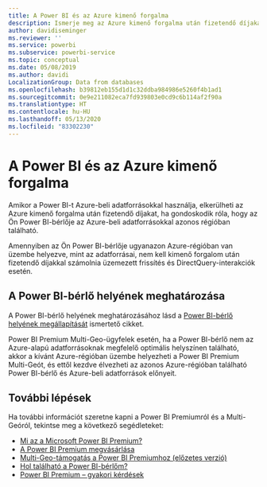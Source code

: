 ```yaml
---
title: A Power BI és az Azure kimenő forgalma
description: Ismerje meg az Azure kimenő forgalma után fizetendő díjakat és a Power BI-t, a bérlő helye és a Power BI Premium függvényében.
author: davidiseminger
ms.reviewer: ''
ms.service: powerbi
ms.subservice: powerbi-service
ms.topic: conceptual
ms.date: 05/08/2019
ms.author: davidi
LocalizationGroup: Data from databases
ms.openlocfilehash: b39812eb155d1d1c32ddba984986e5260f4b1ad1
ms.sourcegitcommit: 0e9e211082eca7fd939803e0cd9c6b114af2f90a
ms.translationtype: HT
ms.contentlocale: hu-HU
ms.lasthandoff: 05/13/2020
ms.locfileid: "83302230"
---
```

# <a name="power-bi-and-azure-egress"></a>A Power BI és az Azure kimenő forgalma

Amikor a Power BI-t Azure-beli adatforrásokkal használja, elkerülheti az Azure kimenő forgalma után fizetendő díjakat, ha gondoskodik róla, hogy az Ön Power BI-bérlője az Azure-beli adatforrásokkal azonos régióban található.

Amennyiben az Ön Power BI-bérlője ugyanazon Azure-régióban van üzembe helyezve, mint az adatforrásai, nem kell kimenő forgalom után fizetendő díjakkal számolnia üzemezett frissítés és DirectQuery-interakciók esetén. 

## <a name="determining-where-your-power-bi-tenant-is-located"></a>A Power BI-bérlő helyének meghatározása

A Power BI-bérlő helyének meghatározásához lásd a [Power BI-bérlő helyének megállapítását](../admin/service-admin-where-is-my-tenant-located.md) ismertető cikket.

Power BI Premium Multi-Geo-ügyfelek esetén, ha a Power BI-bérlő nem az Azure-alapú adatforrásoknak megfelelő optimális helyszínen található, akkor a kívánt Azure-régióban üzembe helyezheti a Power BI Premium Multi-Geót, és ettől kezdve élvezheti az azonos Azure-régióban található Power BI-bérlő és Azure-beli adatforrások előnyeit.

## <a name="next-steps"></a>További lépések

Ha további információt szeretne kapni a Power BI Premiumról és a Multi-Geóról, tekintse meg a következő segédleteket:

* [Mi az a Microsoft Power BI Premium?](../admin/service-premium-what-is.md)
* [A Power BI Premium megvásárlása](../admin/service-admin-premium-purchase.md)
* [Multi-Geo-támogatás a Power BI Premiumhoz (előzetes verzió)](../admin/service-admin-premium-multi-geo.md)
* [Hol található a Power BI-bérlőm?](../admin/service-admin-where-is-my-tenant-located.md)
* [Power BI Premium – gyakori kérdések](../admin/service-premium-faq.md)
